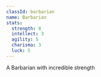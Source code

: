 ```yaml
---
classId: barbarian
name: Barbarian
stats:
  strength: 8
  intellect: 3
  agility: 5
  charisma: 3
  luck: 5
---
```


A Barbarian with incredible strength
